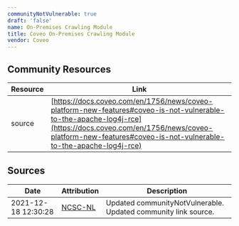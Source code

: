 ```yaml
---
communityNotVulnerable: true
draft: 'false'
name: On-Premises Crawling Module
title: Coveo On-Premises Crawling Module
vendor: Coveo
---
```



## Community Resources
| Resource | Link |
| --- | --- |
| source | [https://docs.coveo.com/en/1756/news/coveo-platform-new-features#coveo-is-not-vulnerable-to-the-apache-log4j-rce](https://docs.coveo.com/en/1756/news/coveo-platform-new-features#coveo-is-not-vulnerable-to-the-apache-log4j-rce) |


## Sources
| Date | Attribution | Description |
| --- | --- | --- |
| 2021-12-18 12:30:28 | [NCSC-NL](https://github.com/NCSC-NL/log4shell/blob/main/software/README.md) | Updated communityNotVulnerable. Updated community link source.  |
